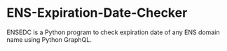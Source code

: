 # ENS-Expiration-Date-Checker
ENSEDC is a Python program to check expiration date of any ENS domain name using Python GraphQL.
